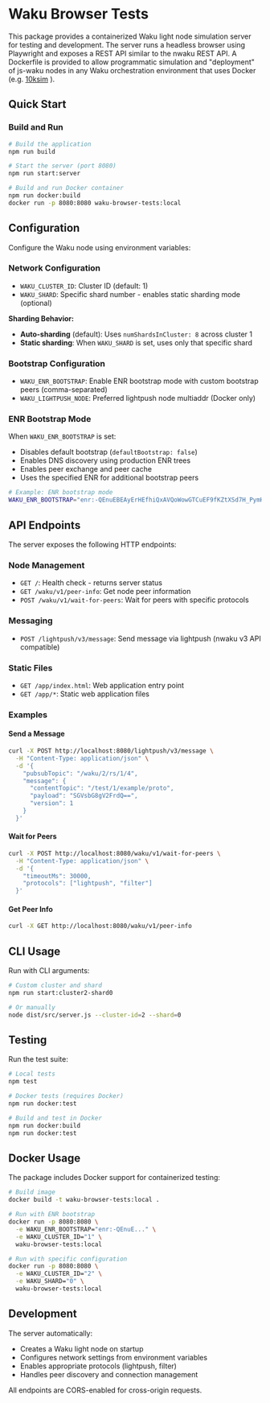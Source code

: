 # Waku Browser Tests

This package provides a containerized Waku light node simulation server for testing and development. The server runs a headless browser using Playwright and exposes a REST API similar to the nwaku REST API. A Dockerfile is provided to allow programmatic simulation and "deployment" of js-waku nodes in any Waku orchestration environment that uses Docker (e.g. [10ksim](https://github.com/vacp2p/10ksim) ).

## Quick Start

### Build and Run

```bash
# Build the application
npm run build

# Start the server (port 8080)
npm run start:server

# Build and run Docker container
npm run docker:build
docker run -p 8080:8080 waku-browser-tests:local
```

## Configuration

Configure the Waku node using environment variables:

### Network Configuration
- `WAKU_CLUSTER_ID`: Cluster ID (default: 1)
- `WAKU_SHARD`: Specific shard number - enables static sharding mode (optional)

**Sharding Behavior:**
- **Auto-sharding** (default): Uses `numShardsInCluster: 8` across cluster 1
- **Static sharding**: When `WAKU_SHARD` is set, uses only that specific shard

### Bootstrap Configuration
- `WAKU_ENR_BOOTSTRAP`: Enable ENR bootstrap mode with custom bootstrap peers (comma-separated)
- `WAKU_LIGHTPUSH_NODE`: Preferred lightpush node multiaddr (Docker only)

### ENR Bootstrap Mode

When `WAKU_ENR_BOOTSTRAP` is set:
- Disables default bootstrap (`defaultBootstrap: false`)
- Enables DNS discovery using production ENR trees
- Enables peer exchange and peer cache
- Uses the specified ENR for additional bootstrap peers

```bash
# Example: ENR bootstrap mode
WAKU_ENR_BOOTSTRAP="enr:-QEnuEBEAyErHEfhiQxAVQoWowGTCuEF9fKZtXSd7H_PymHFhGJA3rGAYDVSHKCyJDGRLBGsloNbS8AZF33IVuefjOO6BIJpZIJ2NIJpcIQS39tkim11bHRpYWRkcnO4lgAvNihub2RlLTAxLmRvLWFtczMud2FrdXYyLnRlc3Quc3RhdHVzaW0ubmV0BgG73gMAODcxbm9kZS0wMS5hYy1jbi1ob25na29uZy1jLndha3V2Mi50ZXN0LnN0YXR1c2ltLm5ldAYBu94DACm9A62t7AQL4Ef5ZYZosRpQTzFVAB8jGjf1TER2wH-0zBOe1-MDBNLeA4lzZWNwMjU2azGhAzfsxbxyCkgCqq8WwYsVWH7YkpMLnU2Bw5xJSimxKav-g3VkcIIjKA" npm run start:server
```

## API Endpoints

The server exposes the following HTTP endpoints:

### Node Management
- `GET /`: Health check - returns server status
- `GET /waku/v1/peer-info`: Get node peer information
- `POST /waku/v1/wait-for-peers`: Wait for peers with specific protocols

### Messaging
- `POST /lightpush/v3/message`: Send message via lightpush (nwaku v3 API compatible)

### Static Files
- `GET /app/index.html`: Web application entry point
- `GET /app/*`: Static web application files

### Examples

#### Send a Message
```bash
curl -X POST http://localhost:8080/lightpush/v3/message \
  -H "Content-Type: application/json" \
  -d '{
    "pubsubTopic": "/waku/2/rs/1/4",
    "message": {
      "contentTopic": "/test/1/example/proto",
      "payload": "SGVsbG8gV2FrdQ==",
      "version": 1
    }
  }'
```

#### Wait for Peers
```bash
curl -X POST http://localhost:8080/waku/v1/wait-for-peers \
  -H "Content-Type: application/json" \
  -d '{
    "timeoutMs": 30000,
    "protocols": ["lightpush", "filter"]
  }'
```

#### Get Peer Info
```bash
curl -X GET http://localhost:8080/waku/v1/peer-info
```

## CLI Usage

Run with CLI arguments:

```bash
# Custom cluster and shard
npm run start:cluster2-shard0

# Or manually
node dist/src/server.js --cluster-id=2 --shard=0
```

## Testing

Run the test suite:

```bash
# Local tests
npm test

# Docker tests (requires Docker)
npm run docker:test

# Build and test in Docker
npm run docker:build
npm run docker:test
```

## Docker Usage

The package includes Docker support for containerized testing:

```bash
# Build image
docker build -t waku-browser-tests:local .

# Run with ENR bootstrap
docker run -p 8080:8080 \
  -e WAKU_ENR_BOOTSTRAP="enr:-QEnuE..." \
  -e WAKU_CLUSTER_ID="1" \
  waku-browser-tests:local

# Run with specific configuration
docker run -p 8080:8080 \
  -e WAKU_CLUSTER_ID="2" \
  -e WAKU_SHARD="0" \
  waku-browser-tests:local
```

## Development

The server automatically:
- Creates a Waku light node on startup
- Configures network settings from environment variables
- Enables appropriate protocols (lightpush, filter)
- Handles peer discovery and connection management

All endpoints are CORS-enabled for cross-origin requests.

